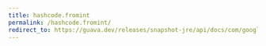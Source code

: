 ```yaml
---
title: hashcode.fromint
permalink: /hashcode.fromint/
redirect_to: https://guava.dev/releases/snapshot-jre/api/docs/com/google/common/hash/HashCode.html#fromInt-int-
---
```

